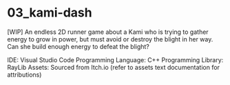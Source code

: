 # 03_kami-dash
 [WIP] An endless 2D runner game about a Kami who is trying to gather energy to grow in power, but must avoid or destroy the blight in her way. Can she build enough energy to defeat the blight?

 IDE: Visual Studio Code
 Programming Language: C++
 Programming Library: RayLib
 Assets: Sourced from Itch.io (refer to assets text documentation for attributions)

